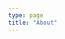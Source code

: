 ```yaml
---
type: page
title: "About"
---
```


<center>
<div class="logo-wrapper">
<a href="mailto:" class="iconfont icon-email" title="email"></a>
<a href="https://twitter.com/ChaolongZhang" class="iconfont icon-twitter" title="twitter"></a>
<a href="https://github.com/chaolongzhang" class="iconfont icon-github" title="github"></a>
<!-- <a href="https://kieranhealy.org/index.xml" type="application/rss+xml" class="iconfont icon-rss" title="rss"></a> -->
</div>
</center>
